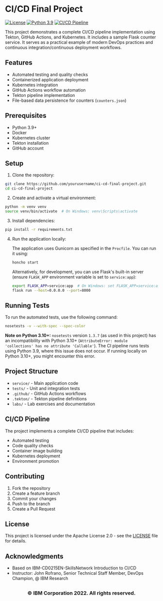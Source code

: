 # CI/CD Final Project

[![License](https://img.shields.io/badge/License-Apache%202.0-blue.svg)](https://opensource.org/licenses/Apache-2.0)
[![Python 3.9](https://img.shields.io/badge/Python-3.9-green.svg)](https://shields.io/)
[![CI/CD Pipeline](https://github.com/yourusername/ci-cd-final-project/actions/workflows/ci.yml/badge.svg)](https://github.com/yourusername/ci-cd-final-project/actions/workflows/ci.yml)

This project demonstrates a complete CI/CD pipeline implementation using Tekton, GitHub Actions, and Kubernetes. It includes a sample Flask counter service. It serves as a practical example of modern DevOps practices and continuous integration/continuous deployment workflows.

## Features

- Automated testing and quality checks
- Containerized application deployment
- Kubernetes integration
- GitHub Actions workflow automation
- Tekton pipeline implementation
- File-based data persistence for counters (`counters.json`)

## Prerequisites

- Python 3.9+
- Docker
- Kubernetes cluster
- Tekton installation
- GitHub account

## Setup

1. Clone the repository:

```bash
git clone https://github.com/yourusername/ci-cd-final-project.git
cd ci-cd-final-project
```

2. Create and activate a virtual environment:

```bash
python -m venv venv
source venv/bin/activate  # On Windows: venv\Scripts\activate
```

3. Install dependencies:

```bash
pip install -r requirements.txt
```

4. Run the application locally:

   The application uses Gunicorn as specified in the `Procfile`. You can run it using:
   ```bash
   honcho start
   ```
   Alternatively, for development, you can use Flask's built-in server (ensure `FLASK_APP` environment variable is set to `service:app`):
   ```bash
   export FLASK_APP=service:app  # On Windows: set FLASK_APP=service:app
   flask run --host=0.0.0.0 --port=8000
   ```

## Running Tests

To run the automated tests, use the following command:
```bash
nosetests -v --with-spec --spec-color
```
**Note on Python 3.10+:** `nosetests` version `1.3.7` (as used in this project) has an incompatibility with Python 3.10+ (`AttributeError: module 'collections' has no attribute 'Callable'`). The CI pipeline runs tests using Python 3.9, where this issue does not occur. If running locally on Python 3.10+, you might encounter this error.

## Project Structure

- `service/` - Main application code
- `tests/` - Unit and integration tests
- `.github/` - GitHub Actions workflows
- `.tekton/` - Tekton pipeline definitions
- `labs/` - Lab exercises and documentation

## CI/CD Pipeline

The project implements a complete CI/CD pipeline that includes:

- Automated testing
- Code quality checks
- Container image building
- Kubernetes deployment
- Environment promotion

## Contributing

1. Fork the repository
2. Create a feature branch
3. Commit your changes
4. Push to the branch
5. Create a Pull Request

## License

This project is licensed under the Apache License 2.0 - see the [LICENSE](LICENSE) file for details.

## Acknowledgments

- Based on IBM-CD0215EN-SkillsNetwork Introduction to CI/CD
- Instructor: John Rofrano, Senior Technical Staff Member, DevOps Champion, @ IBM Research

## <h3 align="center"> © IBM Corporation 2022. All rights reserved. <h3/>
